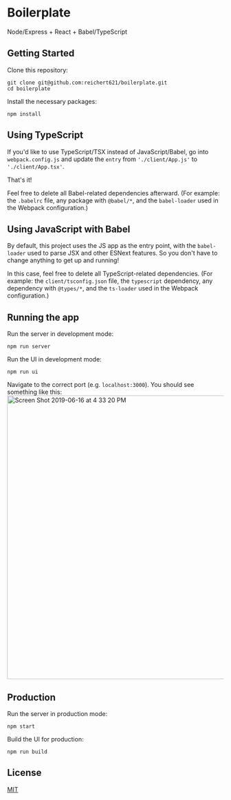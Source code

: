 # Boilerplate

Node/Express + React + Babel/TypeScript

## Getting Started

Clone this repository:

```
git clone git@github.com:reichert621/boilerplate.git
cd boilerplate
```

Install the necessary packages:

```
npm install
```

## Using TypeScript

If you'd like to use TypeScript/TSX instead of JavaScript/Babel, go into `webpack.config.js` and update the `entry` from `'./client/App.js'` to `'./client/App.tsx'`.

That's it!

Feel free to delete all Babel-related dependencies afterward. (For example: the `.babelrc` file, any package with `@babel/*`, and the `babel-loader` used in the Webpack configuration.)

## Using JavaScript with Babel

By default, this project uses the JS app as the entry point, with the `babel-loader` used to parse JSX and other ESNext features. So you don't have to change anything to get up and running!

In this case, feel free to delete all TypeScript-related dependencies. (For example: the `client/tsconfig.json` file, the `typescript` dependency, any dependency with `@types/*`, and the `ts-loader` used in the Webpack configuration.)

## Running the app

Run the server in development mode:

```
npm run server
```

Run the UI in development mode:

```
npm run ui
```

Navigate to the correct port (e.g. `localhost:3000`). You should see something like this:
<img width="659" alt="Screen Shot 2019-06-16 at 4 33 20 PM" src="https://user-images.githubusercontent.com/5264279/59569221-81bfe400-9054-11e9-8753-cfd95b11c833.png">

## Production

Run the server in production mode:

```
npm start
```

Build the UI for production:

```
npm run build
```

## License

[MIT](LICENSE)
